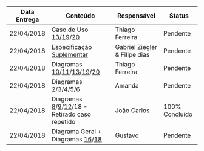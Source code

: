 |Data Entrega|Conteúdo|Responsável|Status|
|----|------|---------|-----|
|22/04/2018|Caso de Uso [13](Assinatura-Twitch-Prime)/[19](Criação-de-Vídeo)/[20](Hosting)|Thiago Ferreira|Pendente|
|22/04/2018|[Especificação Suplementar](Especificação-Suplementar)|Gabriel Ziegler & Filipe dias|Pendente|
|22/04/2018|Diagramas [10](Diagrama-Adição-de-Add-ons-em-Jogos)/[11](Diagrama-Chat-de-Voz)/[13](Diagrama-Assinatura-Twitch-Prime)/[19](Diagrama-Criação-de-Vídeo)/[20](Diagrama-Hosting)|Thiago Ferreira|Pendente|
|22/04/2018|Diagramas [2](Diagrama-Transmissão-Multimídia)/[3](Diagrama-Criação-de-Conta)/[4](Diagrama-Inscrição-em-Canal)/[5](Diagrama-Doação-de-Bits)/[6](Diagrama-Compra-de-Bits)|Amanda|Pendente|
|22/04/2018|Diagramas [8](Diagrama-Mensagens-Privadas)/[9](Diagrama-Restrições-de-Chat)/[12](Diagrama-Transmissão-de-Ads)/18 - Retirado caso repetido|João Carlos|100% Concluído|
|22/04/2018|Diagrama Geral + Diagramas [16](Diagrama-Banir-Viewer)/[18](Diagrama-Adição-de-Jogo-ao-Catálogo)|Gustavo|Pendente|

